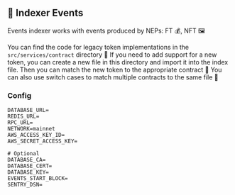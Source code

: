 ## 📅 Indexer Events

Events indexer works with events produced by NEPs: FT 💰, NFT 🖼️

You can find the code for legacy token implementations in the `src/services/contract` directory 📁 If you need to add support for a new token, you can create a new file in this directory and import it into the index file. Then you can match the new token to the appropriate contract 🤝 You can also use switch cases to match multiple contracts to the same file 🔀

### Config

```
DATABASE_URL=
REDIS_URL=
RPC_URL=
NETWORK=mainnet
AWS_ACCESS_KEY_ID=
AWS_SECRET_ACCESS_KEY=

# Optional
DATABASE_CA=
DATABASE_CERT=
DATABASE_KEY=
EVENTS_START_BLOCK=
SENTRY_DSN=
```
